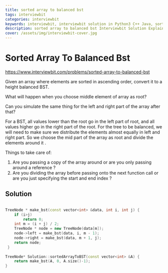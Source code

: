 ```yaml
---
title: sorted array to balanced bst
tags: interviewbit
categories: interviewbit
keywords: interviewbit, interviewbit solution in Python3 C++ Java, sorted array to balanced bst solution
description: sorted array to balanced bst Interviewbit Solution Explained
cover: /assets/img/interviewbit-cover.jpg
---
```


# Sorted Array To Balanced Bst

https://www.interviewbit.com/problems/sorted-array-to-balanced-bst



Given an array where elements are sorted in ascending order, convert it to a height balanced BST.

What will happen when you choose middle element of array as root?

Can you simulate the same thing for the left and right part of the array after that?

For a BST, all values lower than the root go in the left part of root, and all values higher go in the right part of the root. 
For the tree to be balanced, we will need to make sure we distribute the elements almost equally in left and right part. 
So we choose the mid part of the array as root and divide the elements around it .

Things to take care of: 
1) Are you passing a copy of the array around or are you only passing around a reference ? 
2) Are you dividing the array before passing onto the next function call or are you just specifying the start and end index ?


## Solution

```cpp

TreeNode * make_bst(const vector<int> &data, int i, int j) {
    if (i>j)
        return 0;
    int m = (i + j) / 2;
    TreeNode * node = new TreeNode(data[m]);
    node->left = make_bst(data, i, m - 1);
    node->right = make_bst(data, m + 1, j);
    return node;
 }
 
TreeNode* Solution::sortedArrayToBST(const vector<int> &A) {
    return make_bst(A, 0, A.size()-1);
}
```